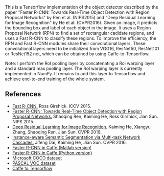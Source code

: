 This is a Tensorflow implementation of the object detector described by the paper "Faster R-CNN: Towards Real-Time Object Detection with Region Proposal Networks" by Ren et al. (NIPS2015) and "Deep Residual Learning for Image Recognition" by He et al. (CVPR2016). Given an image, it predicts the bounding box and label of each object in the image. It uses a Region Proposal Network (RPN) to find a set of rectangular cadidate regions, and uses a Fast R-CNN to classify these regions. To improve the efficiency, the RPN and Fast R-CNN modules share their convolutional layers. These convolutional layers need to be initialized from VGG16, ResNet50, ResNet101 or ResNet152 net, which can be obtained by using Caffe-to-Tensorflow. 

Note: I perform the RoI pooling layer by concatenating a RoI warping layer and a standard max pooling layer. The RoI warping layer is currently implemented in NumPy. It remains to add this layer to Tensorflow and achieve end-to-end training of the whole system.

References
----------
* [Fast R-CNN.](https://arxiv.org/abs/1504.08083) Ross Girshick. ICCV 2015.
* [Faster R-CNN: Towards Real-Time Object Detection with Region Proposal Networks.](https://arxiv.org/abs/1506.01497) Shaoqing Ren, Kaiming He, Ross Girshick, Jian Sun. NIPS 2015.
* [Deep Residual Learning for Image Recognition.](https://arxiv.org/abs/1512.03385) 
Kaiming He, Xiangyu Zhang, Shaoqing Ren, Jian Sun. CVPR 2016.
* [Instance-aware Semantic Segmentation via Multi-task Network Cascades.](https://arxiv.org/abs/1512.04412) Jifeng Dai, Kaiming He, Jian Sun. CVPR 2016.
* [Faster R-CNN in Caffe (Matlab version)](https://github.com/ShaoqingRen/faster_rcnn)
* [Faster R-CNN in Caffe (Python version)](https://github.com/rbgirshick/py-faster-rcnn)
* [Microsoft COCO dataset](http://mscoco.org/)
* [PASCAL VOC dataset](http://host.robots.ox.ac.uk/pascal/VOC/)
* [Caffe to Tensorflow](https://github.com/ethereon/caffe-tensorflow)

